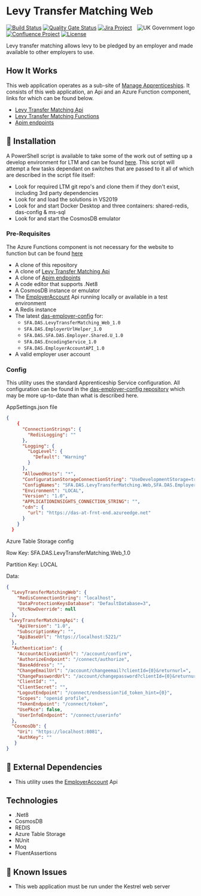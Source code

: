 ﻿# Levy Transfer Matching Web

<img src="https://avatars.githubusercontent.com/u/9841374?s=200&v=4" align="right" alt="UK Government logo">

[![Build Status](https://dev.azure.com/sfa-gov-uk/Digital%20Apprenticeship%20Service/_apis/build/status/das-levy-transfer-matching-web?repoName=SkillsFundingAgency%2Fdas-levy-transfer-matching-web&branchName=main)](https://dev.azure.com/sfa-gov-uk/Digital%20Apprenticeship%20Service/_build/latest?definitionId=2418&repoName=SkillsFundingAgency%2Fdas-levy-transfer-matching-web&branchName=main)
[![Quality Gate Status](https://sonarcloud.io/api/project_badges/measure?project=SkillsFundingAgency_das-levy-transfer-matching-web&metric=alert_status)](https://sonarcloud.io/dashboard?id=SkillsFundingAgency_das-levy-transfer-matching-web)
[![Jira Project](https://img.shields.io/badge/Jira-Project-blue)](https://skillsfundingagency.atlassian.net/secure/RapidBoard.jspa?rapidView=674&projectKey=TM)
[![Confluence Project](https://img.shields.io/badge/Confluence-Project-blue)](https://skillsfundingagency.atlassian.net/wiki/spaces/NDL/pages/2706801162/Levy+Transfers+Matching)
[![License](https://img.shields.io/badge/license-MIT-lightgrey.svg?longCache=true&style=flat-square)](https://en.wikipedia.org/wiki/MIT_License)

Levy transfer matching allows levy to be pledged by an employer and made available to other employers to use.

## How It Works

This web application operates as a sub-site of [Manage Apprenticeships](https://github.com/SkillsFundingAgency/das-employerapprenticeshipsservice). 
It consists of this web application, an Api and an Azure Function component, links for which can be found below.

* [Levy Transfer Matching Api](https://github.com/SkillsFundingAgency/das-levy-transfer-matching-api)
* [Levy Transfer Matching Functions](https://github.com/SkillsFundingAgency/das-levy-transfer-matching-functions)
* [Apim endpoints](https://github.com/SkillsFundingAgency/das-apim-endpoints)

## 🚀 Installation

A PowerShell script is available to take some of the work out of setting up a develop environment for LTM and can be found [here](https://github.com/SkillsFundingAgency/das-levy-transfer-matching-web/start-ltm.ps1). This script will attempt a few tasks dependant on switches that are passed to it all of which are described in the script file itself:

* Look for required LTM git repo's and clone them if they don't exist, including 3rd party dependencies
* Look for and load the solutions in VS2019
* Look for and start Docker Desktop and three containers: shared-redis, das-config & ms-sql
* Look for and start the CosmosDB emulator

### Pre-Requisites

The Azure Functions component is not necessary for the website to function but can be found [here](https://github.com/SkillsFundingAgency/das-levy-transfer-matching-functions)

* A clone of this repository
* A clone of [Levy Transfer Matching Api](https://github.com/SkillsFundingAgency/das-levy-transfer-matching-api)
* A clone of [Apim endpoints](https://github.com/SkillsFundingAgency/das-apim-endpoints)
* A code editor that supports .Net8
* A CosmosDB instance or emulator
* The [EmployerAccount](https://github.com/SkillsFundingAgency/das-employerapprenticeshipsservice) Api running locally or available in a test environment
* A Redis instance
* The latest [das-employer-config](https://github.com/SkillsFundingAgency/das-employer-config) for:
  *  `SFA.DAS.LevyTransferMatching_Web_1.0`
  *  `SFA.DAS.EmployerUrlHelper_1.0`
  *  `SFA.DAS.SFA.DAS.Employer.Shared.U_1.0`
  *  `SFA.DAS.EncodingService_1.0`
  *  `SFA.DAS.EmployerAccountAPI_1.0`
* A valid employer user account

### Config


This utility uses the standard Apprenticeship Service configuration. All configuration can be found in the [das-employer-config repository](https://github.com/SkillsFundingAgency/das-employer-config) which may be more up-to-date than what is described here.

AppSettings.json file
```json
{
    {
      "ConnectionStrings": {
        "RedisLogging": ""
      },
      "Logging": {
        "LogLevel": {
          "Default": "Warning"
        }
      },
      "AllowedHosts": "*",
      "ConfigurationStorageConnectionString": "UseDevelopmentStorage=true",
      "ConfigNames": "SFA.DAS.LevyTransferMatching.Web,SFA.DAS.EmployerUrlHelper:EmployerUrlHelper,SFA.DAS.Employer.Shared.UI,SFA.DAS.Encoding:EncodingService",
      "Environment": "LOCAL",
      "Version": "1.0",
      "APPLICATIONINSIGHTS_CONNECTION_STRING": "",
      "cdn": {
        "url": "https://das-at-frnt-end.azureedge.net"
      }
    }
  }  
```

Azure Table Storage config

Row Key: SFA.DAS.LevyTransferMatching.Web_1.0

Partition Key: LOCAL

Data:

```json
{
  "LevyTransferMatchingWeb": {
    "RedisConnectionString": "localhost",
    "DataProtectionKeysDatabase": "DefaultDatabase=3",
    "UtcNowOverride": null
  },
 "LevyTransferMatchingApi": {
    "ApiVersion": "1.0",
    "SubscriptionKey": "",
    "ApiBaseUrl": "https://localhost:5221/"
  },
  "Authentication": {
    "AccountActivationUrl": "/account/confirm",
    "AuthorizeEndpoint": "/connect/authorize",
    "BaseAddress": "",
    "ChangeEmailUrl": "/account/changeemail?clientId={0}&returnurl=",
    "ChangePasswordUrl": "/account/changepassword?clientId={0}&returnurl=",
    "ClientId": "",
    "ClientSecret": "",
    "LogoutEndpoint": "/connect/endsession?id_token_hint={0}",
    "Scopes": "openid profile",
    "TokenEndpoint": "/connect/token",
    "UsePkce": false,
    "UserInfoEndpoint": "/connect/userinfo"
  },
  "CosmosDb": {
    "Uri": "https://localhost:8081",
    "AuthKey": ""
   }
}
```

## 🔗 External Dependencies

* This utility uses the [EmployerAccount](https://github.com/SkillsFundingAgency/das-employerapprenticeshipsservice) Api

## Technologies

* .Net8
* CosmosDB
* REDIS
* Azure Table Storage
* NUnit
* Moq
* FluentAssertions

## 🐛 Known Issues

* This web application must be run under the Kestrel web server